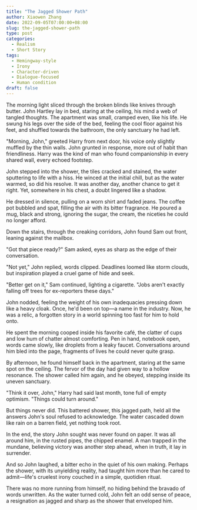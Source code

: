 ```yaml
---
title: "The Jagged Shower Path"
author: Xiaowen Zhang
date: 2022-09-05T07:00:00+08:00
slug: the-jagged-shower-path
type: post
categories:
  - Realism
  - Short Story
tags:
  - Hemingway-style
  - Irony
  - Character-driven
  - Dialogue-focused
  - Human condition
draft: false
---
```


The morning light sliced through the broken blinds like knives through butter. John Hartley lay in bed, staring at the ceiling, his mind a web of tangled thoughts. The apartment was small, cramped even, like his life. He swung his legs over the side of the bed, feeling the cool floor against his feet, and shuffled towards the bathroom, the only sanctuary he had left.

"Morning, John," greeted Harry from next door, his voice only slightly muffled by the thin walls. John grunted in response, more out of habit than friendliness. Harry was the kind of man who found companionship in every shared wall, every echoed footstep.

John stepped into the shower, the tiles cracked and stained, the water sputtering to life with a hiss. He winced at the initial chill, but as the water warmed, so did his resolve. It was another day, another chance to get it right. Yet, somewhere in his chest, a doubt lingered like a shadow.

He dressed in silence, pulling on a worn shirt and faded jeans. The coffee pot bubbled and spat, filling the air with its bitter fragrance. He poured a mug, black and strong, ignoring the sugar, the cream, the niceties he could no longer afford.

Down the stairs, through the creaking corridors, John found Sam out front, leaning against the mailbox.

"Got that piece ready?" Sam asked, eyes as sharp as the edge of their conversation.

"Not yet," John replied, words clipped. Deadlines loomed like storm clouds, but inspiration played a cruel game of hide and seek.

"Better get on it," Sam continued, lighting a cigarette. "Jobs aren't exactly falling off trees for ex-reporters these days."

John nodded, feeling the weight of his own inadequacies pressing down like a heavy cloak. Once, he'd been on top—a name in the industry. Now, he was a relic, a forgotten story in a world spinning too fast for him to hold onto.

He spent the morning cooped inside his favorite café, the clatter of cups and low hum of chatter almost comforting. Pen in hand, notebook open, words came slowly, like droplets from a leaky faucet. Conversations around him bled into the page, fragments of lives he could never quite grasp.

By afternoon, he found himself back in the apartment, staring at the same spot on the ceiling. The fervor of the day had given way to a hollow resonance. The shower called him again, and he obeyed, stepping inside its uneven sanctuary.

"Think it over, John," Harry had said last month, tone full of empty optimism. "Things could turn around."

But things never did. This battered shower, this jagged path, held all the answers John's soul refused to acknowledge. The water cascaded down like rain on a barren field, yet nothing took root.

In the end, the story John sought was never found on paper. It was all around him, in the rusted pipes, the chipped enamel. A man trapped in the mundane, believing victory was another step ahead, when in truth, it lay in surrender.

And so John laughed, a bitter echo in the quiet of his own making. Perhaps the shower, with its unyielding reality, had taught him more than he cared to admit—life's cruelest irony couched in a simple, quotidien ritual.

There was no more running from himself, no hiding behind the bravado of words unwritten. As the water turned cold, John felt an odd sense of peace, a resignation as jagged and sharp as the shower that enveloped him.